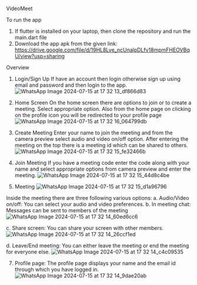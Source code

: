 VideoMeet

To run the app
1. If flutter is installed on your laptop, then clone the repository and run the main.dart file
2. Download the app apk from the given link:
 https://drive.google.com/file/d/19HL8Lve_ncUnalpDLfv18mpmFHEOVBqU/view?usp=sharing

Overview
1. Login/Sign Up
If have an account then login otherwise sign up using email and password and then login to the app.
![WhatsApp Image 2024-07-15 at 17 32 13_df866d83](https://github.com/user-attachments/assets/fa513f17-fe7c-4ed9-8542-7a0434bfa318)


3. Home Screen
On the home screen there are options to join or to create a meeting. 
Select appropriate option. 
Also from the home page on clicking on the profile icon you will be redirected to your profile page
![WhatsApp Image 2024-07-15 at 17 32 16_064799db](https://github.com/user-attachments/assets/79846627-7e78-485f-a592-305d386a8c5d)


5. Create Meeting
Enter your name to join the meeting and from the camera preview select audio and video on/off option. 
After entering the meeting on the top there is a meeting id which can be shared to others.
![WhatsApp Image 2024-07-15 at 17 32 15_fe32466b](https://github.com/user-attachments/assets/243a4793-8d3a-4452-be0b-0a52c0b34774)


6. Join Meeting 
If you have a meeting code enter the code along with your name and select appropriate options from camera preview and enter the meeting.
![WhatsApp Image 2024-07-15 at 17 32 15_44d8c4be](https://github.com/user-attachments/assets/4a5d5f1b-5727-4d73-beeb-add7a84b2a98)


7. Meeting
 ![WhatsApp Image 2024-07-15 at 17 32 15_d1a96796](https://github.com/user-attachments/assets/a01e0462-d589-4d41-a013-54f48dc200d8)

Inside the meeting there are three following various options: 
   a. Audio/Video on/off: You can select your audio and video preferences. 
   b. In meeting chat: Messages can be sent to members of the meeting
      ![WhatsApp Image 2024-07-15 at 17 32 14_60ed6cc6](https://github.com/user-attachments/assets/e3960c1a-c378-4d00-a075-f81aa4873f54)

   c. Share screen: You can share your screen with other members.
   ![WhatsApp Image 2024-07-15 at 17 32 14_26ccf1ed](https://github.com/user-attachments/assets/9a858cf0-368c-453a-b9cc-4f7bb184f496)

   d. Leave/End meeting: You can either leave the meeting or end the meeting for everyone else.
   ![WhatsApp Image 2024-07-15 at 17 32 14_c4c09535](https://github.com/user-attachments/assets/3b471403-9e80-41ac-8da7-b5b7f3039589)


7. Profile page:
The profile page displays your name and the email id through which you have logged in.
![WhatsApp Image 2024-07-15 at 17 32 14_9dae20ab](https://github.com/user-attachments/assets/51f68ec9-2c26-4fda-86d8-ed642dca63b9)
